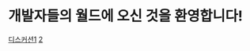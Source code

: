 # 개발자들의 월드에 오신 것을 환영합니다!
<a href="https://github.com/orgs/Xdevworld/discussions">디스커션1</a>
<a href="https://github.com/Xdevworld/.github/discussions">2</a>
